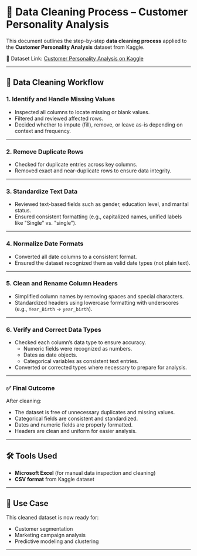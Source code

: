 # 🧹 Data Cleaning Process – Customer Personality Analysis

This document outlines the step-by-step **data cleaning process** applied to the **Customer Personality Analysis** dataset from Kaggle.

🔗 Dataset Link: [Customer Personality Analysis on Kaggle](https://www.kaggle.com/datasets/imakash3011/customer-personality-analysis)

---

## 🧼 Data Cleaning Workflow

### 1. Identify and Handle Missing Values

- Inspected all columns to locate missing or blank values.
- Filtered and reviewed affected rows.
- Decided whether to impute (fill), remove, or leave as-is depending on context and frequency.

---

### 2. Remove Duplicate Rows

- Checked for duplicate entries across key columns.
- Removed exact and near-duplicate rows to ensure data integrity.

---

### 3. Standardize Text Data

- Reviewed text-based fields such as gender, education level, and marital status.
- Ensured consistent formatting (e.g., capitalized names, unified labels like "Single" vs. "single").

---

### 4. Normalize Date Formats

- Converted all date columns to a consistent format.
- Ensured the dataset recognized them as valid date types (not plain text).

---

### 5. Clean and Rename Column Headers

- Simplified column names by removing spaces and special characters.
- Standardized headers using lowercase formatting with underscores (e.g., `Year_Birth` → `year_birth`).

---

### 6. Verify and Correct Data Types

- Checked each column’s data type to ensure accuracy.
  - Numeric fields were recognized as numbers.
  - Dates as date objects.
  - Categorical variables as consistent text entries.
- Converted or corrected types where necessary to prepare for analysis.

---

### ✅ Final Outcome

After cleaning:
- The dataset is free of unnecessary duplicates and missing values.
- Categorical fields are consistent and standardized.
- Dates and numeric fields are properly formatted.
- Headers are clean and uniform for easier analysis.

---

## 🛠 Tools Used

- **Microsoft Excel** (for manual data inspection and cleaning)
- **CSV format** from Kaggle dataset

---

## 📌 Use Case

This cleaned dataset is now ready for:
- Customer segmentation
- Marketing campaign analysis
- Predictive modeling and clustering

---


